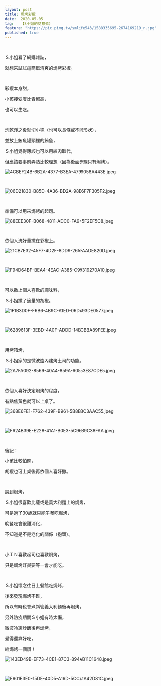```yaml
---
layout: post
title: 焗烤彩椒
date:  2020-05-05
tag:   【S小姐的隨意煮】
feature: "https://pic.pimg.tw/smlife543/1588335695-2674169219_n.jpg"
published: true 
---
```

<p>&nbsp;</p>

<p>Ｓ小姐看了網購雜誌，</p>

<p>就想來試試這簡單清爽的焗烤彩椒。</p>

<p>&nbsp;</p>

<p>彩椒本身甜，</p>

<p>小孩接受度比青椒高，</p>

<p>也可以生吃。</p>

<p>&nbsp;</p>

<p>洗乾淨之後就切小塊（也可以長條或不同形狀），</p>

<p>並放上鮪魚罐頭裡的鮪魚，</p>

<p>Ｓ小姐覺得應該也可以用絞肉取代，</p>

<p>但應該要事前弄熟比較理想（因為後面步驟只有焗烤）。</p>

<p><img alt="4CBEF24B-6B2A-4377-B3EA-4799058A443E.jpeg" src="https://pic.pimg.tw/smlife543/1588335695-2674169219_n.jpg" title="4CBEF24B-6B2A-4377-B3EA-4799058A443E.jpeg"></p>

<p>&nbsp;</p>

<p><img alt="06D21830-B85D-4A36-BD2A-98B6F7F305F2.jpeg" src="https://pic.pimg.tw/smlife543/1588335696-3603034545_n.jpg" title="06D21830-B85D-4A36-BD2A-98B6F7F305F2.jpeg"></p>

<p>&nbsp;</p>

<p>準備可以用來焗烤的起司。</p>

<p><img alt="88EEE30F-B068-4811-ADC0-FA945F2EF5C8.jpeg" src="https://pic.pimg.tw/smlife543/1588335696-4008496322_n.jpg" title="88EEE30F-B068-4811-ADC0-FA945F2EF5C8.jpeg"></p>

<p>&nbsp;</p>

<p>依個人洗好量撒在彩椒上。</p>

<p><img alt="21CB7E32-45F7-4D2F-8DD9-265FAADE820D.jpeg" src="https://pic.pimg.tw/smlife543/1588335697-2215461993_n.jpg" title="21CB7E32-45F7-4D2F-8DD9-265FAADE820D.jpeg"></p>

<p>&nbsp;</p>

<p><img alt="F94D64BF-BEA4-4EAC-A385-C99319270A10.jpeg" src="https://pic.pimg.tw/smlife543/1588335713-2713718032_n.jpg" title="F94D64BF-BEA4-4EAC-A385-C99319270A10.jpeg"></p>

<p>&nbsp;</p>

<p>可以撒上個人喜歡的調味料，</p>

<p>Ｓ小姐撒了適量的胡椒。</p>

<p><img alt="1F1B3D0F-F6B6-4B9C-A1ED-06D493DE0577.jpeg" src="https://pic.pimg.tw/smlife543/1588335712-1450870772_n.jpg" title="1F1B3D0F-F6B6-4B9C-A1ED-06D493DE0577.jpeg"></p>

<p>&nbsp;</p>

<p><img alt="6289613F-3EBD-4A0F-ADDD-14BCBBA89FEE.jpeg" src="https://pic.pimg.tw/smlife543/1588335731-2238742773_n.jpg" title="6289613F-3EBD-4A0F-ADDD-14BCBBA89FEE.jpeg"></p>

<p>&nbsp;</p>

<p>用烤箱烤，</p>

<p>Ｓ小姐家的是微波爐內建烤土司的功能。</p>

<p><img alt="2A7FA092-8569-40A4-859A-60553E87CDE5.jpeg" src="https://pic.pimg.tw/smlife543/1588335744-1711947485_n.jpg" title="2A7FA092-8569-40A4-859A-60553E87CDE5.jpeg"></p>

<p>&nbsp;</p>

<p>依個人喜好決定焗烤的程度，</p>

<p>有點焦黃色就可以上桌了。</p>

<p><img alt="368E6FE1-F762-439F-B961-5B8BBC3AAC55.jpeg" src="https://pic.pimg.tw/smlife543/1588335744-1595130165_n.jpg" title="368E6FE1-F762-439F-B961-5B8BBC3AAC55.jpeg"></p>

<p>&nbsp;</p>

<p><img alt="F624B39E-E228-41A1-B0E3-5C96B9C38FAA.jpeg" src="https://pic.pimg.tw/smlife543/1588335744-1853227243_n.jpg" title="F624B39E-E228-41A1-B0E3-5C96B9C38FAA.jpeg"></p>

<p>&nbsp;</p>

<p>後記：</p>

<p>小孩比較怕辣，</p>

<p>胡椒也可上桌後再依個人喜好撒。</p>

<p>&nbsp;</p>

<p>說到焗烤，</p>

<p>Ｓ小姐很喜歡比薩或是義大利麵上的焗烤，</p>

<p>可是過了30歲就只能午餐吃焗烤，</p>

<p>晚餐吃會很難消化，</p>

<p>不知道是不是老化的關係（抱頭）。</p>

<p>&nbsp;</p>

<p>小ＩＮ喜歡起司也喜歡焗烤，</p>

<p>只是焗烤好燙要等一會才能吃。</p>

<p>&nbsp;</p>

<p>Ｓ小姐懷念往日上餐館吃焗烤，</p>

<p>後來發現焗烤不難，</p>

<p>所以有時也會煮斜管義大利麵後再焗烤，</p>

<p>另外防疫期間Ｓ小姐有時太懶，</p>

<p>微波冷凍炒飯後再焗烤，</p>

<p>覺得還算好吃，</p>

<p>給焗烤一個讚！</p>

<p><img alt="143ED49B-EF73-4CE1-87C3-894AB11C1648.jpeg" src="https://pic.pimg.tw/smlife543/1589031218-2263165454_n.jpg" title="143ED49B-EF73-4CE1-87C3-894AB11C1648.jpeg"></p>

<p>&nbsp;</p>

<p><img alt="E901E3E0-15DE-40D5-A16D-5CC41A42D81C.jpeg" src="https://pic.pimg.tw/smlife543/1589031217-3863157416_n.jpg?v=1589031226" title="E901E3E0-15DE-40D5-A16D-5CC41A42D81C.jpeg"></p>

